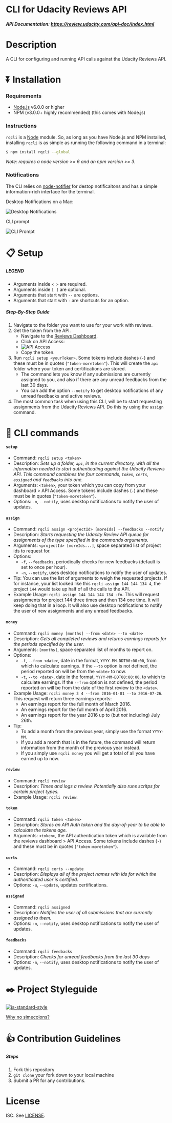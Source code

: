 # CLI for Udacity Reviews API
##### API Documentation: https://review.udacity.com/api-doc/index.html

# Description
A CLI for configuring and running API calls against the Udacity Reviews API.

# :arrow_double_down: Installation

### Requirements
- [Node.js](https://nodejs.org/en/download/) v6.0.0 or higher
- NPM (v3.0.0+ highly recommended) (this comes with Node.js)

### Instructions

`rqcli` is a [Node](https://nodejs.org/) module. So, as long as you have Node.js and NPM installed, installing `rqcli` is as simple as running the following command in a terminal:

```sh
$ npm install rqcli --global
```

_Note: requires a node version >= 6 and an npm version >= 3._

### Notifications

The CLI relies on [node-notifier](https://www.npmjs.com/package/node-notifier) for destop notificaitons and has a simple information-rich interface for the terminal.

Desktop Notifications on a Mac:

![Desktop Notifications](README/ss_desktop_notifications.png)

CLI prompt

![CLI Prompt](README/ss_cli_prompt.png)

# :clipboard: Setup

##### LEGEND
- Arguments inside `< >` are required.
- Arguments inside `[ ]` are optional.
- Arguments that start with `--` are options.
- Arguments that start with `-` are shortcuts for an option.

##### Step-By-Step Guide
1. Navigate to the folder you want to use for your work with reviews.
1. Get the token from the API.
    - Navigate to the [Reviews Dashboard](https://review.udacity.com/#!/submissions/dashboard).
    - Click on API Access:
    - ![API Access](README/ss_api_access.png)
    - Copy the token.
1. Run `rqcli setup <yourToken>`. Some tokens include dashes (`-`) and these must be in quotes (`"token-moretoken"`). This will create the `api` folder where your token and certifications are stored.
    - The command lets you know if any submissions are currently assigned to you, and also if there are any unread feedbacks from the last 30 days.
    - You can add the option `--notify` to get desktop notifications of any unread feedbacks and active reviews.
1. The most common task when using this CLI, will be to start requesting assignments from the Udacity Reviews API. Do this by using the `assign` command.

# :nut_and_bolt: CLI commands

#### `setup`
- Command: `rqcli setup <token>`
- Description: _Sets up a folder, `api`, in the current directory, with all the information needed to start authenticating against the Udacity Reviews API. This command combines the four commands, `token`, `certs`, `assigned` and `feedbacks` into one._
- Arguments: `<token>`, your token which you can copy from your dashboard > API Access. Some tokens include dashes (`-`) and these must be in quotes (`"token-moretoken"`).
- Options: `-n`, `--notify`, uses desktop notifications to notify the user of updates.

#### `assign`
- Command: `rqcli assign <projectId> [moreIds] --feedbacks --notify`
- Description: _Starts requesting the Udacity Review API queue for assignments of the type specified in the commands arguments._
- Arguments: `<projectId> [moreIds...]`, space separated list of project ids to request for.
- Options:
    - `-f`, `--feedbacks`, periodically checks for new feedbacks (default is set to once per hour).
    - `-n`, `--notify`, uses desktop notifications to notify the user of updates.
- Tip: You can use the list of arguments to weigh the requested projects. If for instance, your list looked like this `rqcli assign 144 144 134 4`, the project `144` would take up half of all the calls to the API.
- Example Usage: `rqcli assign 144 144 144 134 -fn`. This will request assignments for project 144 three times and then 134 one time. It will keep doing that in a loop. It will also use desktop notifications to notify the user of new assignments and any unread feedbacks.

#### `money`
- Command: `rqcli money [months] --from <date> --to <date>`
- Description: _Gets all completed reviews and returns earnings reports for the periods specified by the user._
- Arguments: `[months]`, space separated list of months to report on.
- Options:
    + `-f`, `--from <date>`, date in the format, `YYYY-MM-DDT00:00:00`, from which to calculate earnings. If the `--to` option is not defined, the period reported on will be from the `<date>` to now.
    + `-t`, `--to <date>`, date in the format, `YYYY-MM-DDT00:00:00`, to which to calculate earnings. If the `--from` option is not defined, the period reported on will be from the date of the first review to the `<date>`.
- Example Usage: `rqcli money 3 4 --from 2016-01-01 --to 2016-07-26`. This request will return three earnings reports:
    + An earnings report for the full month of March 2016.
    + An earnings report for the full month of April 2016.
    + An earnings report for the year 2016 up to (but _not_ including) July 26th.
- Tip:
    + To add a month from the previous year, simply use the format `YYYY-MM`.
    + If you add a month that is in the future, the command will return information from the month of the previous year instead.
    + If you simply use `rqcli money` you will get a total of all you have earned up to now.

#### `review`
- Command: `rqcli review`
- Description: _Times and logs a review. Potentially also runs scritps for certain project types._
- Example Usage: `rqcli review`.

#### `token`
- Command: `rqcli token <token>`
- Description: _Stores an API Auth token and the day-of-year to be able to calculate the tokens age._
- Arguments: `<token>`, the API authentication token which is available from the reviews dashboard > API Access. Some tokens include dashes (`-`) and these must be in quotes (`"token-moretoken"`).

#### `certs`
- Command: `rqcli certs --update`
- Description: _Displays all of the project names with ids for which the authenticated user is certified._
- Options: `-u`, `--update`, updates certifications.

#### `assigned`
- Command: `rqcli assigned`
- Description: _Notifies the user of all submissions that are currently assigned to them._
- Options: `-n`, `--notify`, uses desktop notifications to notify the user of updates.

#### `feedbacks`
- Command: `rqcli feedbacks`
- Description: _Checks for unread feedbacks from the last 30 days_
- Options: `-n`, `--notify`, uses desktop notifications to notify the user of updates.

# :black_nib: Project Styleguide

[![js-standard-style](https://cdn.rawgit.com/feross/standard/master/badge.svg)](https://github.com/feross/standard)

[Why no simecolons?](https://www.youtube.com/watch?v=Qlr-FGbhKaI&index=11&list=PL0zVEGEvSaeH21VDycWYNWU7VKUA-xLzg)

# :+1: Contribution Guidelines

##### Steps

1. Fork this repository
2. `git clone` your fork down to your local machine
3. Submit a PR for any contributions.

# License

ISC. See [LICENSE](LICENSE).
